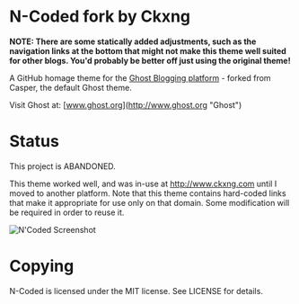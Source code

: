 N-Coded fork by Ckxng
=====================

**NOTE: There are some statically added adjustments, such as the navigation links at the bottom that might not make this theme well suited for other blogs.  You'd probably be better off just using the original theme!**

A GitHub homage theme for the [Ghost Blogging platform](http://ghost.org "Ghost Blogging Platform") - forked from Casper, the default Ghost theme.

Visit Ghost at: [www.ghost.org](http://www.ghost.org "Ghost")

Status
======

This project is ABANDONED.

This theme worked well, and was in-use at http://www.ckxng.com until I moved to another platform.  Note that this theme contains hard-coded links that make it appropriate for use only on that domain.  Some modification will be required in order to reuse it.

![N'Coded Screenshot](ncodedscreen.png?raw=true)

Copying
=======

N-Coded is licensed under the MIT license.  See LICENSE for details.
